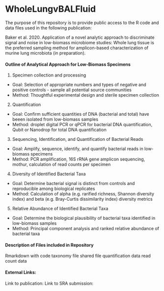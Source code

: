 # WholeLungvBALFluid

The purpose of this repository is to provide public access to the R code and data files used in the following publication: 

Baker et al. 2020. Application of a novel analytic approach to discriminate signal and noise in low-biomass microbiome studies: Whole lung tissue is the preferred sampling method for amplicon-based characterization of murine lung microbiota (in preparation). 


#### Outline of Analytical Approach for Low-Biomass Specimens

1) Specimen collection and processing 
  - Goal: Selection of appropriate numbers and types of negative and positive controls - sample all potential source communities
  - Method: Thoughtful experimental design and sterile specimen collection 
 
2) Quantification 
  - Goal: Confirm sufficient quantities of DNA (bacterial and total) have beeen isolated from low-biomass samples
  - Method: droplet digital PCR or qPCR for bacterial DNA quantification, Qubit or Nanodrop for total DNA quantification
  
3) Sequencing, Identification, and Quantification of Bacterial Reads
  - Goal: Amplify, sequence, identify, and quantify bacterial reads in low-biomass specimens
  - Method: PCR amplification, 16S rRNA gene amplicon sequencing, mothur, calculation of read counts per specimen
  
4) Diversity of Identified Bacterial Taxa
  - Goal: Determine bacterial signal is distinct from controls and reproducible among biological replicates
  - Method: Calculation of alpha (e.g. rarified richness, Shannon diversity index) and beta (e.g. Bray-Curtis dissimilarity index) diversity metrics

5) Relative Abundance of Identified Bacterial Taxa 
  - Goal: Determine the biological plausibility of bacterial taxa identified in low-biomass samples 
  - Method: Principal component analysis and ranked relative abundance of bacterial taxa
  
 
#### Description of Files included in Repository

Rmarkdown with code 
taxonomy file
shared file 
quantification data 
read count data


#### External Links: 
Link to publication: 
Link to SRA submission: 
